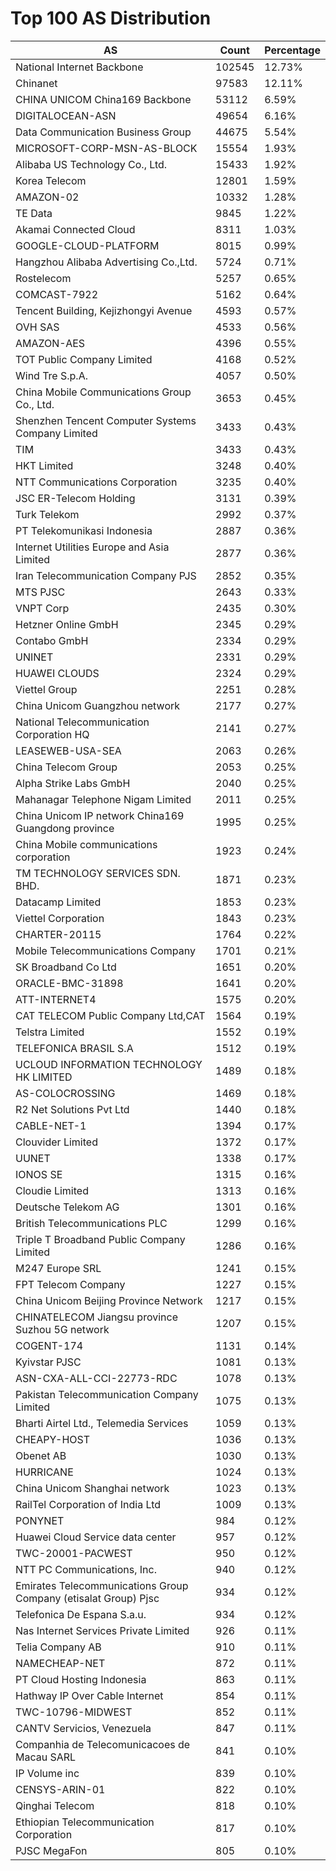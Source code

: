 # Top 100 AS Distribution
| AS | Count | Percentage |
|----|----|----|
| National Internet Backbone | 102545 | 12.73% |
| Chinanet | 97583 | 12.11% |
| CHINA UNICOM China169 Backbone | 53112 | 6.59% |
| DIGITALOCEAN-ASN | 49654 | 6.16% |
| Data Communication Business Group | 44675 | 5.54% |
| MICROSOFT-CORP-MSN-AS-BLOCK | 15554 | 1.93% |
| Alibaba US Technology Co., Ltd. | 15433 | 1.92% |
| Korea Telecom | 12801 | 1.59% |
| AMAZON-02 | 10332 | 1.28% |
| TE Data | 9845 | 1.22% |
| Akamai Connected Cloud | 8311 | 1.03% |
| GOOGLE-CLOUD-PLATFORM | 8015 | 0.99% |
| Hangzhou Alibaba Advertising Co.,Ltd. | 5724 | 0.71% |
| Rostelecom | 5257 | 0.65% |
| COMCAST-7922 | 5162 | 0.64% |
| Tencent Building, Kejizhongyi Avenue | 4593 | 0.57% |
| OVH SAS | 4533 | 0.56% |
| AMAZON-AES | 4396 | 0.55% |
| TOT Public Company Limited | 4168 | 0.52% |
| Wind Tre S.p.A. | 4057 | 0.50% |
| China Mobile Communications Group Co., Ltd. | 3653 | 0.45% |
| Shenzhen Tencent Computer Systems Company Limited | 3433 | 0.43% |
| TIM | 3433 | 0.43% |
| HKT Limited | 3248 | 0.40% |
| NTT Communications Corporation | 3235 | 0.40% |
| JSC ER-Telecom Holding | 3131 | 0.39% |
| Turk Telekom | 2992 | 0.37% |
| PT Telekomunikasi Indonesia | 2887 | 0.36% |
| Internet Utilities Europe and Asia Limited | 2877 | 0.36% |
| Iran Telecommunication Company PJS | 2852 | 0.35% |
| MTS PJSC | 2643 | 0.33% |
| VNPT Corp | 2435 | 0.30% |
| Hetzner Online GmbH | 2345 | 0.29% |
| Contabo GmbH | 2334 | 0.29% |
| UNINET | 2331 | 0.29% |
| HUAWEI CLOUDS | 2324 | 0.29% |
| Viettel Group | 2251 | 0.28% |
| China Unicom Guangzhou network | 2177 | 0.27% |
| National Telecommunication Corporation HQ | 2141 | 0.27% |
| LEASEWEB-USA-SEA | 2063 | 0.26% |
| China Telecom Group | 2053 | 0.25% |
| Alpha Strike Labs GmbH | 2040 | 0.25% |
| Mahanagar Telephone Nigam Limited | 2011 | 0.25% |
| China Unicom IP network China169 Guangdong province | 1995 | 0.25% |
| China Mobile communications corporation | 1923 | 0.24% |
| TM TECHNOLOGY SERVICES SDN. BHD. | 1871 | 0.23% |
| Datacamp Limited | 1853 | 0.23% |
| Viettel Corporation | 1843 | 0.23% |
| CHARTER-20115 | 1764 | 0.22% |
| Mobile Telecommunications Company | 1701 | 0.21% |
| SK Broadband Co Ltd | 1651 | 0.20% |
| ORACLE-BMC-31898 | 1641 | 0.20% |
| ATT-INTERNET4 | 1575 | 0.20% |
| CAT TELECOM Public Company Ltd,CAT | 1564 | 0.19% |
| Telstra Limited | 1552 | 0.19% |
| TELEFONICA BRASIL S.A | 1512 | 0.19% |
| UCLOUD INFORMATION TECHNOLOGY HK LIMITED | 1489 | 0.18% |
| AS-COLOCROSSING | 1469 | 0.18% |
| R2 Net Solutions Pvt Ltd | 1440 | 0.18% |
| CABLE-NET-1 | 1394 | 0.17% |
| Clouvider Limited | 1372 | 0.17% |
| UUNET | 1338 | 0.17% |
| IONOS SE | 1315 | 0.16% |
| Cloudie Limited | 1313 | 0.16% |
| Deutsche Telekom AG | 1301 | 0.16% |
| British Telecommunications PLC | 1299 | 0.16% |
| Triple T Broadband Public Company Limited | 1286 | 0.16% |
| M247 Europe SRL | 1241 | 0.15% |
| FPT Telecom Company | 1227 | 0.15% |
| China Unicom Beijing Province Network | 1217 | 0.15% |
| CHINATELECOM Jiangsu province Suzhou 5G network | 1207 | 0.15% |
| COGENT-174 | 1131 | 0.14% |
| Kyivstar PJSC | 1081 | 0.13% |
| ASN-CXA-ALL-CCI-22773-RDC | 1078 | 0.13% |
| Pakistan Telecommunication Company Limited | 1075 | 0.13% |
| Bharti Airtel Ltd., Telemedia Services | 1059 | 0.13% |
| CHEAPY-HOST | 1036 | 0.13% |
| Obenet AB | 1030 | 0.13% |
| HURRICANE | 1024 | 0.13% |
| China Unicom Shanghai network | 1023 | 0.13% |
| RailTel Corporation of India Ltd | 1009 | 0.13% |
| PONYNET | 984 | 0.12% |
| Huawei Cloud Service data center | 957 | 0.12% |
| TWC-20001-PACWEST | 950 | 0.12% |
| NTT PC Communications, Inc. | 940 | 0.12% |
| Emirates Telecommunications Group Company (etisalat Group) Pjsc | 934 | 0.12% |
| Telefonica De Espana S.a.u. | 934 | 0.12% |
| Nas Internet Services Private Limited | 926 | 0.11% |
| Telia Company AB | 910 | 0.11% |
| NAMECHEAP-NET | 872 | 0.11% |
| PT Cloud Hosting Indonesia | 863 | 0.11% |
| Hathway IP Over Cable Internet | 854 | 0.11% |
| TWC-10796-MIDWEST | 852 | 0.11% |
| CANTV Servicios, Venezuela | 847 | 0.11% |
| Companhia de Telecomunicacoes de Macau SARL | 841 | 0.10% |
| IP Volume inc | 839 | 0.10% |
| CENSYS-ARIN-01 | 822 | 0.10% |
| Qinghai Telecom | 818 | 0.10% |
| Ethiopian Telecommunication Corporation | 817 | 0.10% |
| PJSC MegaFon | 805 | 0.10% |
